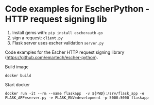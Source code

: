Code examples for EscherPython - HTTP request signing lib
=========================================================

1. Install gems with: `pip install escherauth-go`
2. sign a request: `client.py`
3. Flask server uses escher validation `server.py`

Code examples for the Escher HTTP request signing library (https://github.com/emartech/escher-python).

Build image

    docker build

Start docker

    docker run -it --rm --name flaskapp  -v ${PWD}:/srv/flask_app -e FLASK_APP=server.py -e FLASK_ENV=development -p 5000:5000 flaskapp
